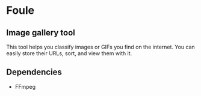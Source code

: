 # Foule
## Image gallery tool
This tool helps you classify images or GIFs you find on the internet. You can easily store their URLs, sort, and view them with it.

## Dependencies
 * FFmpeg